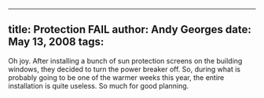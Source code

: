 -----
title:  Protection FAIL
author: Andy Georges
date: May 13, 2008
tags: 
-----







Oh joy. After installing a bunch of sun protection screens on the
building windows, they decided to turn the power breaker off. So, during
what is probably going to be one of the warmer weeks this year, the
entire installation is quite useless. So much for good planning.




